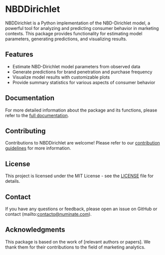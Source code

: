 # NBDDirichlet

NBDDirichlet is a Python implementation of the NBD-Dirichlet model, a powerful tool for analyzing and predicting consumer behavior in marketing contexts. This package provides functionality for estimating model parameters, generating predictions, and visualizing results.

## Features

- Estimate NBD-Dirichlet model parameters from observed data
- Generate predictions for brand penetration and purchase frequency
- Visualize model results with customizable plots
- Provide summary statistics for various aspects of consumer behavior


## Documentation

For more detailed information about the package and its functions, please refer to the [full documentation](link-to-your-documentation).

## Contributing

Contributions to NBDDirichlet are welcome! Please refer to our [contribution guidelines](link-to-contributing.md) for more information.

## License

This project is licensed under the MIT License - see the [LICENSE](link-to-license) file for details.

## Contact

If you have any questions or feedback, please open an issue on GitHub or contact (mailto:contacto@numinate.com).

## Acknowledgments

This package is based on the work of [relevant authors or papers]. We thank them for their contributions to the field of marketing analytics.
